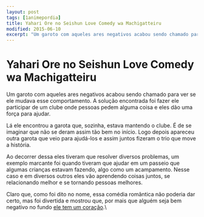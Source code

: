 ```yaml
---
layout: post
tags: [1animepordia]
title: Yahari Ore no Seishun Love Comedy wa Machigatteiru
modified: 2015-06-10
excerpt: "Um garoto com aqueles ares negativos acabou sendo chamado para ver se ele mudava esse comportamento. A solução encontrada foi fazer ele participar de um clube onde pessoas pedem alguma coisa e eles dão uma força para ajudar."
---
```


Yahari Ore no Seishun Love Comedy wa Machigatteiru
==================================================

Um garoto com aqueles ares negativos acabou sendo chamado para ver se
ele mudava esse comportamento. A solução encontrada foi fazer ele
participar de um clube onde pessoas pedem alguma coisa e eles dão uma
força para ajudar.

Lá ele encontrou a garota que, sozinha, estava mantendo o clube. É de se
imaginar que não se deram assim tão bem no início. Logo depois apareceu
outra garota que veio para ajudá-los e assim juntos fizeram o trio que
move a história.

Ao decorrer dessa eles tiveram que resolver diversos problemas, um
exemplo marcante foi quando tiveram que ajudar em um passeio que algumas
crianças estavam fazendo, algo como um acampamento. Nesse caso e em
diversos outros eles vão aprendendo coisas juntos, se relacionando
melhor e se tornando pessoas melhores.

Claro que, como foi dito no nome, essa comédia romântica não poderia dar
certo, mas foi divertida e mostrou que, por mais que alguém seja bem
negativo no fundo [ele tem um
coração](https://www.youtube.com/watch?v=QF2I1x0NLPI).\


